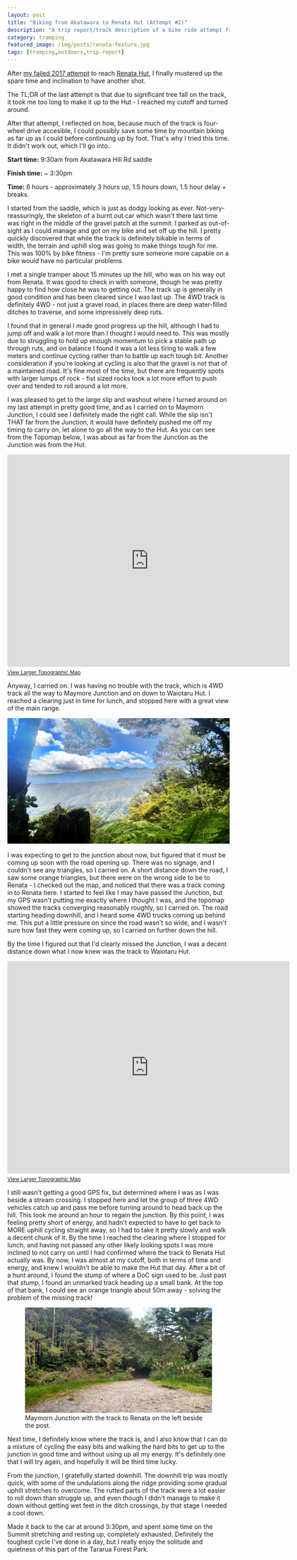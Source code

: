 ```yaml
---
layout: post
title: "Biking from Akatawara to Renata Hut (Attempt #2)"
description: "A trip report/track description of a bike ride attempt from the Akatawara Hill Road Summit to Renata Hut."
category: tramping
featured_image: /img/posts/renata-feature.jpg
tags: [tramping,outdoors,trip-report]
---
```


After [my failed 2017 attempt](https://www.joshmcarthur.com/tramping/2017/07/25/akatarawa-summit-to-renata.html) to reach 
[Renata
Hut](https://www.doc.govt.nz/parks-and-recreation/places-to-go/wellington-kapiti/places/tararua-forest-park/things-to-do/huts/renata-hut/),
I finally mustered up the spare time and inclination to have another shot. 

The TL;DR of the last attempt is that due to significant tree fall on the track, it took me too long
to make it up to the Hut - I reached my cutoff and turned around. 

After that attempt, I reflected on how, because much of the track is four-wheel drive accesible, I
could possibly save some time by mountain biking as far up as I could before continuing up by foot.
That's why I tried this time. It didn't work out, which I'll go into.

**Start time:** 9:30am from Akatawara Hill Rd saddle

**Finish time:** ~ 3:30pm

**Time:** 6 hours - approximately 3 hours up, 1.5 hours down, 1.5 hour delay + breaks.

I started from the saddle, which is just as dodgy looking as ever. Not-very-reassuringly, the
skeleton of a burnt out car which wasn't there last time was right in the middle of the gravel patch
at the summit. I parked as out-of-sight as I could manage and got on my bike and set off up the
hill. I pretty quickly discovered that while the track is definitely bikable in terms of width, the
terrain and uphill slog was going to make things tough for me. This was 100% by bike fitness - I'm
pretty sure someone more capable on a bike would have no particular problems.

I met a single tramper about 15 minutes up the hill, who was on his way out from Renata. It was good
to check in with someone, though he was pretty happy to find how close he was to getting out. The
track up is generally in good condition and has been cleared since I was last up. The 4WD track is
definitely 4WD - not just a gravel road, in places there are deep water-filled ditches to traverse,
and some impressively deep ruts. 

I found that in general I made good progress up the hill, although I had to jump off and walk a lot
more than I thought I would need to. This was mostly due to struggling to hold up enough momentum to
pick a stable path up through ruts, and on balance I found it was a lot less tiring to walk a few
meters and continue cycling rather than to battle up each tough bit. Another consideration if you're
looking at cycling is also that the gravel is not that of a maintained road. It's fine most of the
time, but there are frequently spots with larger lumps of rock - fist sized rocks took a lot more
effort to push over and tended to roll around a lot more. 

I was pleased to get to the large slip and washout where I turned around on my last attempt in
pretty good time, and as I carried on to Maymorn Junction, I could see I definitely made the right
call. While the slip isn't THAT far from the Junction, it would have definitely pushed me off my
timing to carry on, let alone to go all the way to the Hut.  As you can see from the Topomap below,
I was about as far from the Junction as the Junction was from the Hut.

<iframe width="640" height="480" frameborder="0" scrolling="no" marginheight="0" marginwidth="0" src="http://www.topomap.co.nz/NZTopoMapEmbedded?v=2&ll=-40.967164,175.147133&z=14&pin=1"></iframe><br /><small><a href="http://www.topomap.co.nz/NZTopoMap?v=2&ll=-40.967164,175.147133&z=14&pin=1" style="text-align:left">View Larger Topographic Map</a></small>

Anyway, I carried on. I was having no trouble with the track, which is 4WD track all the way to
Maymore Junction and on down to Waiotaru Hut. I reached a clearing just in time for lunch, and
stopped here with a great view of the main range.

![View of the main range](/img/posts/renata-2/junction.jpg)

I was expecting to get to the junction about now, but figured that it must be coming up soon with
the road opening up. There was no signage, and I couldn't see any triangles, so I carried on. A
short distance down the road, I saw some orange triangles, but there were on the wrong side to be to
Renata - I checked out the map, and noticed that there was a track coming in to Renata here. I
started to feel like I may have passed the Junction, but my GPS wasn't putting me exactly where I
thought I was, and the topomap showed the tracks converging reasonably roughly, so I carried on. The
road starting heading downhill, and I heard some 4WD trucks coming up behind me. This put a little
pressure on since the road wasn't so wide, and I wasn't sure how fast they were coming up, so I
carried on further down the hill.

By the time I figured out that I'd clearly missed the Junction, I was a decent distance down what I
now knew was the track to Waiotaru Hut.

<iframe width="640" height="480" frameborder="0" scrolling="no" marginheight="0" marginwidth="0" src="http://www.topomap.co.nz/NZTopoMapEmbedded?v=2&ll=-40.9535,175.165765&z=15&pin=1"></iframe><br /><small><a href="http://www.topomap.co.nz/NZTopoMap?v=2&ll=-40.9535,175.165765&z=15&pin=1" style="text-align:left">View Larger Topographic Map</a></small>

I still wasn't getting a good GPS fix, but determined where I was as I was beside a stream crossing.
I stopped here and let the group of three 4WD vehicles catch up and pass me before turning around to
head back up the hill. This took me around an hour to regain the junction. By this point, I was
feeling pretty short of energy, and hadn't expected to have to get back to MORE uphill cycling
straight away, so I had to take it pretty slowly and walk a decent chunk of it. By the time I
reached the clearing where I stopped for lunch, and having not passed any other likely looking spots
I was more inclined to not carry on until I had confirmed where the track to Renata Hut actually was. 
By now, I was almost at my cutoff, both in terms of time and energy, and knew I wouldn't be
able to make the Hut that day. After a bit of a hunt around, I found the stump of where a DoC
sign used to be. Just past that stump, I found an unmarked track heading up a small bank. At the
top of that bank, I could see an orange triangle about 50m away - solving the problem of the
missing track!

<figure>
  <img alt="Renata Track" src="/img/posts/renata-2/renata-track.jpg" />
  <figcaption>Maymorn Junction with the track to Renata on the left beside the post.</figcaption>
</figure>

Next time, I definitely know where the track is, and I also know that I can do a mixture of cycling
the easy bits and walking the hard bits to get up to the junction in good time and without using up
all my energy. It's definitely one that I will try again, and hopefully it will be third time lucky. 

From the junction, I gratefully started downhill. The downhill trip was mostly quick, with some of
the undulations along the ridge providing some gradual uphill stretches to overcome. The rutted
parts of the track were a lot easier to roll down than struggle up, and even though I didn't manage
to make it down without getting wet feet in the ditch crossings, by that stage I needed a cool down. 

Made it back to the car at around 3:30pm, and spent some time on the Summit stretching and resting
up, completely exhausted. Definitely the toughest cycle I've done in a day, but I really enjoy the
solitude and quietness of this part of the Tararua Forest Park.





